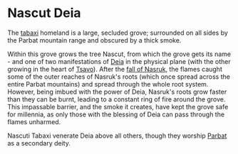 # Nascut Deia

The [tabaxi](/species/sapient/tabaxi) homeland is a large, secluded grove; surrounded on all sides by the Parbat mountain range and obscured by a thick smoke.

Within this grove grows the tree Nascut, from which the grove gets its name - and one of two manifestations of [Deia](/cosmology/fey/fey_eilea/deia) in the physical plane (with the other growing in the heart of [Tsavo](/places/tsavo/)). After the [fall of Nasruk](/stories/fall_of_nasruk), the flames caught some of the outer reaches of Nasruk's roots (which once spread across the entire Parbat mountains) and spread through the whole root system. However, being imbued with the power of Deia, Nasruk's roots grow faster than they can be burnt, leading to a constant ring of fire around the grove. This impassable barrier, and the smoke it creates, have kept the grove safe for millennia, as only those with the blessing of Deia can pass through the flames unharmed.

Nascuti Tabaxi venerate Deia above all others, though they worship [Parbat](/cosmology/fey/fey_tira/parbat) as a secondary deity.